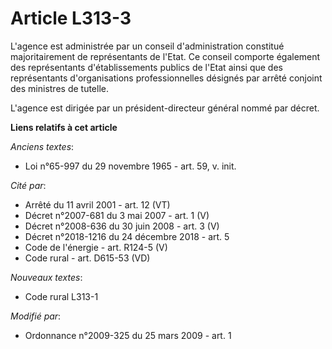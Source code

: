 # Article L313-3

L'agence est administrée par un conseil d'administration constitué majoritairement de représentants de l'Etat. Ce conseil
comporte également des représentants d'établissements publics de l'Etat ainsi que des représentants d'organisations
professionnelles désignés par arrêté conjoint des ministres de tutelle. 

L'agence est dirigée par un président-directeur général nommé par décret.

**Liens relatifs à cet article**

_Anciens textes_:

  - Loi n°65-997 du 29 novembre 1965 - art. 59, v. init.

_Cité par_:

  - Arrêté du 11 avril 2001 - art. 12 (VT)
  - Décret n°2007-681 du 3 mai 2007 - art. 1 (V)
  - Décret n°2008-636 du 30 juin 2008 - art. 3 (V)
  - Décret n°2018-1216 du 24 décembre 2018 - art. 5
  - Code de l'énergie - art. R124-5 (V)
  - Code rural - art. D615-53 (VD)

_Nouveaux textes_:

  - Code rural L313-1

_Modifié par_:

  - Ordonnance n°2009-325 du 25 mars 2009 - art. 1
